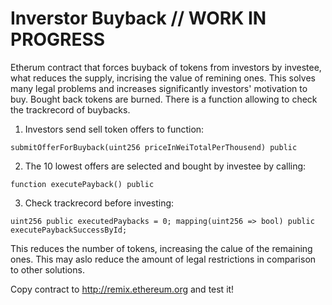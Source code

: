 # Inverstor Buyback // WORK IN PROGRESS

Etherum contract that forces buyback of tokens from investors by investee, what reduces the supply, incrising the value of remining ones. 
This solves many legal problems and increases significantly investors' motivation to buy. 
Bought back tokens are burned. 
There is a function allowing to check the trackrecord of buybacks. 



1) Investors send sell token offers to function: 

`submitOfferForBuyback(uint256 priceInWeiTotalPerThousend) public `

2) The 10 lowest offers are selected and bought by investee by calling: 

`function executePayback() public `

3) Check trackrecord before investing: 

 `uint256 public executedPaybacks = 0;
  mapping(uint256 => bool) public executePaybackSuccessById;`


This reduces the number of tokens, increasing the calue of the remaining ones. 
This may aslo reduce the amount of legal restrictions in comparison to other solutions. 



Copy contract to http://remix.ethereum.org and test it! 
